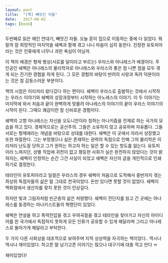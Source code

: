 ```yaml
---
layout: post
title:  "[책] 빼앗긴 자들"
date:   2017-08-02
tags: [book]
---
```

  두번째로 읽은 헤인 연대기, 빼앗긴 자들. 오늘 훈이 집으로 이동하는 중에 다 읽었다. 뭐랄까 참 희망적인 마지막을 쉐벡과 함께 겪고 나니 마음이 심히 동한다. 진정한 유토피아라는 것은 인류에게 너무나 과한 욕심이 아닐까. 

  이 책의 배경은 형제 행성(서로를 달이라고 부르는) 우라스와 아나레스가 배경이다. 주인공인 쉐벡은 아나레스의 물리학자로 아나레스와 우라스의 좋은 점 나쁜 점을 모두 겪게 되는 진기한 경험을 하게 된다. 그 모든 경험의 바탕이 반려의 사랑과 독려 덕분이라는 것은 참 감동스러운 부분이다. 

  책의 시점은 이리저리 왔다갔다 하는 편이다. 쉐벡이 우라스로 출발하는 것에서 시작하는 우라스 이야기와 쉐벡의 성장과정부터 시작하는 아노레스의 이야기. 이 두 이야기는 마지막에 와서 처음과 끝이 완벽하게 맞물려 아나레스의 이야기의 끝이 우라스 이야기의 시작이 된다. 그때으 쾌감이란 참 신비로운 경험이다. 

  쉐백의 고향 아나레스는 자신을 오도니안이라 칭하는 아나키즘을 전제로 하는 국가의 모습을 하고 있다. 경제적으로는 공산주의. 그들은 소유하지 않고 공유하며 자유롭다. 그들 서로는 형제애라는 개념을 바탕으로 상대를 대한다. 쉐벡은 이 곳에서 자라서 성장했고 또한 좌절한다. 그는 부정했으나 실은 존재하는 권력의 독점으로 인해 그의 물리학은 이리저리 난도질 당하고 그가 원하는 하고자 하는 일은 할 수 있는 방도를 잃는다. 유토피아라 느껴지던, 성별 직업에 귀천이 없고 평등한 사회가 실은 완전하지 않았다는 것이 밝혀지는, 쉐벡이 인정하는 순간 그건 사실이 되었고 쉐벡은 자신의 글을 개인적으로 인쇄하기로 결정한다. 

  테라인이 유토피아라고 일컬은 우라스의 경우 쉐벡이 처음으로 도착해서 중반까지 겪는 최상위 독점자들의 삶은 말 그대로 천국이었다. 돈만 있다면 못할 것이 없었다. 쉐벡이 백화점에서 생산자를 찾지 못한 것이 인상깊다. 

  하지만 빛과 그림자처럼 빈곤층의 삶은 처량했다. 쉐벡이 전단지를 읽고 간 곳에는 아나레스를 동경하는 아나키스트들의 혁명단이 있었다. 

  쉐벡은 연설을 하고 폭력진압을 겪고 우여곡절을 겪고 테라인을 찾아가고 자신의 아이디어를 한 국가에서 독점하지 못하게 모든 인류가 공유할 수 있게 해달라며 그리고 아나레스로 돌아가게 해달라고 부탁한다. 

  두 가지 다른 사회상을 대조적으로 보여주며 지적 상상력을 자극하는 책이었다.. 역시나 역시나 재미있었다. 하고픈 말 남기고픈 이야기는 많으나 대구기에 대충 적고 만다 ㅠ 

  재미있었다!